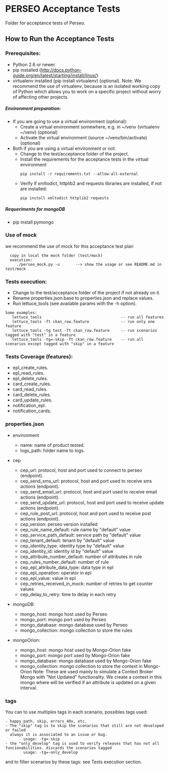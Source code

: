 # PERSEO Acceptance Tests

Folder for acceptance tests of Perseo.

## How to Run the Acceptance Tests

### Prerequisites:

- Python 2.6 or newer
- pip installed (http://docs.python-guide.org/en/latest/starting/install/linux/)
- virtualenv installed (pip install virtualenv) (optional).
Note: We recommend the use of virtualenv, because is an isolated working copy of Python which allows you to work on a specific project without worry of affecting other projects.

##### Environment preparation:

- If you are going to use a virtual environment (optional):
  * Create a virtual environment somewhere, e.g. in ~/venv (virtualenv ~/venv) (optional)
  * Activate the virtual environment (source ~/venv/bin/activate) (optional)
- Both if you are using a virtual environment or not:
  * Change to the test/acceptance folder of the project.
  * Install the requirements for the acceptance tests in the virtual environment
     ```
     pip install -r requirements.txt --allow-all-external
     ```
  * Verify if  xmltodict, httplib2 and requests libraries are installed, if not are installed:
     ```
     pip install xmltodict httplib2 requests
     ```

##### Requeriments for mongoDB

-  pip install pymongo

### Use of mock
we recommend the use of mock for this acceptance test plan
```
  copy in local the mock folder (test/mock)
  execution:
     ./perseo_mock.py -u       --> show the usage or see README.md in test/mock
```

### Tests execution:

- Change to the test/acceptance folder of the project if not already on it.
- Rename properties.json.base to properties.json and replace values.
- Run lettuce_tools (see available params with the -h option).

```
Some examples:
   lettuce_tools                                   -- run all features
   lettuce_tools -ft ckan_row.feature              -- run only one feature
   lettuce_tools -tg test -ft ckan_row.feature     -- run scenarios tagged with "test" in a feature
   lettuce_tools -tg=-skip -ft ckan_row.feature    -- run all scenarios except tagged with "skip" in a feature
```

### Tests Coverage (features):

- epl_create_rules.
- epl_read_rules.
- epl_delete_rules.
- card_create_rules.
- card_read_rules.
- card_delete_rules.
- card_update_rules.
- notification_epl.
- notification_cards.

### properties.json
- environment
    * name: name of product tested.
    * logs_path: folder name to logs.

- cep
    * cep_url: protocol, host and port used to connect to perseo (endpoint).
    * cep_send_sms_url: protocol, host and port used to receive sms actions (endpoint).
    * cep_send_email_url: protocol, host and port used to receive email actions (endpoint).
    * cep_send_update_url: protocol, host and port used to receive update actions (endpoint).
    * cep_rule_post_url: protocol, host and port used to receive post actions (endpoint).
    * cep_version: perseo version installed
    * cep_rule_name_default: rule name by "default" value
    * cep_service_path_default: service path by "default" value
    * cep_tenant_default: tenant by "default" value
    * cep_identity_type: identity type by "default" value
    * cep_identity_id: identity id by "default" value
    * cep_attribute_number_default: number of attributes in rule
    * cep_rules_number_default: number of rule
    * cep_epl_attribute_data_type: data type in epl
    * cep_epl_operation: operator in epl
    * cep_epl_value: value in epl
    * cep_retries_received_in_mock: number of retries to get counter values
    * cep_delay_to_retry: time to delay in each retry

- mongoDB:
    * mongo_host: mongo host used by Perseo
    * mongo_port: mongo port used by Perseo
    * mongo_database: mongo database used by Perseo
    * mongo_collection: mongo collection to store the rules

- mongoOrion:
    * mongo_host: mongo host used by Mongo-Orion fake
    * mongo_port: mongo port used by Mongo-Orion fake
    * mongo_database: mongo database used by Mongo-Orion fake
    * mongo_collection: mongo collection to store the context in Mongo-Orion
     Note: These are used mainly to simulate a Context Broker Mongo with  "Not Updated" functionality.
         We create a context in this mongo where will be verified if an attribute is updated on a given interval.

### tags

You can to use multiples tags in each scenario, possibles tags used:

    - happy_path, skip, errors_40x, etc.
    - The "skip" tag is to skip the scenarios that still are not developed or failed
      always it is associated to an issue or bug.
            usage: -tg=-skip
    - the "only_develop" tag is used to verify releases that has not all funcionabilities. discards the scenarios tagged
            usage: -tg=-only_develop

and to filter scenarios by these tags: see Tests execution section.

